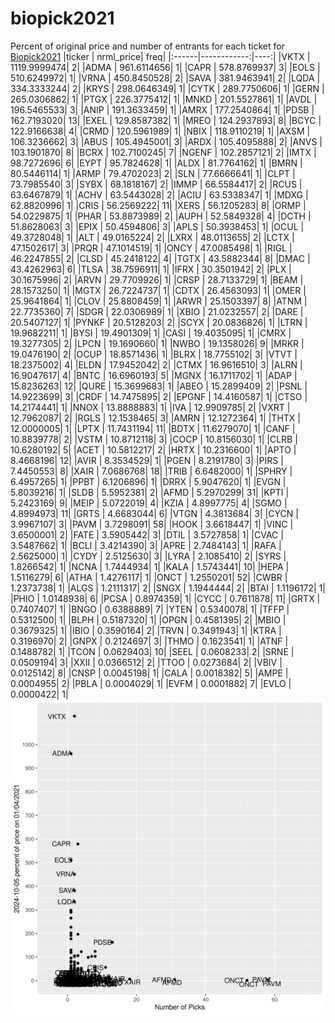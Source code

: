 # biopick2021
Percent of original price and number of entrants for each ticket for [Biopick2021](https://twitter.com/hashtag/Biopick2021)
|ticker |   nrml_price| freq|
|:------|------------:|----:|
|VKTX   | 1119.9999474|    2|
|ADMA   |  961.6114656|    1|
|CAPR   |  578.8769937|    3|
|EOLS   |  510.6249972|    1|
|VRNA   |  450.8450528|    2|
|SAVA   |  381.9463941|    2|
|LQDA   |  334.3333244|    2|
|KRYS   |  298.0646349|    1|
|CYTK   |  289.7750606|    1|
|GERN   |  265.0306862|    1|
|PTGX   |  226.3775412|    1|
|MNKD   |  201.5527861|    1|
|AVDL   |  196.5465533|    3|
|ANIP   |  191.3633459|    1|
|AMRX   |  177.2540864|    1|
|PDSB   |  162.7193020|   13|
|EXEL   |  129.8587382|    1|
|MREO   |  124.2937893|    8|
|BCYC   |  122.9166638|    4|
|CRMD   |  120.5961989|    1|
|NBIX   |  118.9110219|    1|
|AXSM   |  106.3236662|    3|
|ABUS   |  105.4945001|    3|
|ARDX   |  105.4095888|    2|
|ANVS   |  103.1901870|    8|
|BCRX   |  102.7100245|    7|
|NGENF  |  102.2857121|    2|
|IMTX   |   98.7272696|    6|
|EYPT   |   95.7824628|    1|
|ALDX   |   81.7764162|    1|
|BMRN   |   80.5446114|    1|
|ARMP   |   79.4702023|    2|
|SLN    |   77.6666641|    1|
|CLPT   |   73.7985540|    3|
|SYBX   |   68.1818167|    2|
|IMMP   |   66.5584417|    2|
|RCUS   |   63.6467879|    1|
|ACHV   |   63.5443028|    2|
|ACIU   |   63.5338347|    1|
|MDXG   |   62.8820996|    1|
|CRIS   |   56.2569222|   11|
|XERS   |   56.1205283|    8|
|ORMP   |   54.0229875|    1|
|PHAR   |   53.8873989|    2|
|AUPH   |   52.5849328|    4|
|DCTH   |   51.8628063|    3|
|EPIX   |   50.4594806|    3|
|APLS   |   50.3938453|    1|
|OCUL   |   49.3728048|    1|
|ALT    |   49.0165224|    2|
|LXRX   |   48.0113655|    2|
|LCTX   |   47.1502617|    3|
|PRQR   |   47.1014519|    1|
|ONCY   |   47.0085498|    1|
|RIGL   |   46.2247855|    2|
|CLSD   |   45.2418122|    4|
|TGTX   |   43.5882344|    8|
|DMAC   |   43.4262963|    6|
|TLSA   |   38.7596911|    1|
|IFRX   |   30.3501942|    2|
|PLX    |   30.1675996|    2|
|ARVN   |   29.7709926|    1|
|CRSP   |   28.7133729|    1|
|BEAM   |   28.1573250|    1|
|MGTX   |   26.7224737|    1|
|CDTX   |   26.4563093|    1|
|OMER   |   25.9641864|    1|
|CLOV   |   25.8808459|    1|
|ARWR   |   25.1503397|    8|
|ATNM   |   22.7735360|    7|
|SDGR   |   22.0306989|    1|
|XBIO   |   21.0232557|    2|
|DARE   |   20.5407127|    1|
|PYNKF  |   20.5128203|    2|
|SCYX   |   20.0836826|    1|
|LTRN   |   19.9682211|    1|
|BYSI   |   19.4901309|    1|
|CASI   |   19.4035095|    1|
|CMRX   |   19.3277305|    2|
|LPCN   |   19.1690660|    1|
|NWBO   |   19.1358026|    9|
|MRKR   |   19.0476190|    2|
|OCUP   |   18.8571436|    1|
|BLRX   |   18.7755102|    3|
|VTVT   |   18.2375002|    4|
|ELDN   |   17.9452042|    2|
|CTMX   |   16.9616510|    3|
|ALRN   |   16.9047617|    4|
|BNTC   |   16.6960193|    5|
|MGNX   |   16.1711702|    1|
|ADAP   |   15.8236263|   12|
|QURE   |   15.3699683|    1|
|ABEO   |   15.2899409|    2|
|PSNL   |   14.9223699|    3|
|CRDF   |   14.7475895|    2|
|EPGNF  |   14.4160587|    1|
|CTSO   |   14.2174441|    1|
|NNOX   |   13.8888883|    1|
|IVA    |   12.9909785|    2|
|VXRT   |   12.7962087|    2|
|RGLS   |   12.1538465|    3|
|AMRN   |   12.1272364|    1|
|THTX   |   12.0000005|    1|
|LPTX   |   11.7431194|   11|
|BDTX   |   11.6279070|    1|
|CANF   |   10.8839778|    2|
|VSTM   |   10.8712118|    3|
|COCP   |   10.8156030|    1|
|CLRB   |   10.6280192|    5|
|ACET   |   10.5812217|    2|
|HRTX   |   10.2316600|    1|
|APTO   |    8.4668196|   12|
|AVIR   |    8.3534529|    1|
|PGEN   |    8.2191780|    3|
|PIRS   |    7.4450553|    8|
|XAIR   |    7.0686768|   18|
|TRIB   |    6.6482000|    1|
|SPHRY  |    6.4957265|    1|
|PPBT   |    6.1206896|    1|
|DRRX   |    5.9047620|    1|
|EVGN   |    5.8039216|    1|
|SLDB   |    5.5952381|    2|
|AFMD   |    5.2970299|   31|
|KPTI   |    5.2423169|    9|
|MEIP   |    5.0722019|    4|
|KZIA   |    4.8997775|    4|
|SGMO   |    4.8994973|   11|
|GRTS   |    4.6683044|    6|
|VTGN   |    4.3813684|    3|
|CYCN   |    3.9967107|    3|
|PAVM   |    3.7298091|   58|
|HOOK   |    3.6618447|    1|
|VINC   |    3.6500001|    2|
|FATE   |    3.5905442|    3|
|DTIL   |    3.5727858|    1|
|CVAC   |    3.5487662|    1|
|BCLI   |    3.4214390|    3|
|APRE   |    2.7484143|    1|
|RAFA   |    2.5625000|    1|
|CYDY   |    2.5125630|    3|
|LYRA   |    2.1085410|    2|
|SYRS   |    1.8266542|    1|
|NCNA   |    1.7444934|    1|
|KALA   |    1.5743441|   10|
|HEPA   |    1.5116279|    6|
|ATHA   |    1.4276117|    1|
|ONCT   |    1.2550201|   52|
|CWBR   |    1.2373738|    1|
|ALGS   |    1.2111317|    2|
|SNGX   |    1.1944444|    2|
|BTAI   |    1.1196172|    1|
|PHIO   |    1.0148938|    6|
|PCSA   |    0.8974359|    1|
|CYCC   |    0.7611878|   11|
|GRTX   |    0.7407407|    1|
|BNGO   |    0.6388889|    7|
|YTEN   |    0.5340078|    1|
|TFFP   |    0.5312500|    1|
|BLPH   |    0.5187320|    1|
|OPGN   |    0.4581395|    2|
|MBIO   |    0.3679325|    1|
|IBIO   |    0.3590164|    2|
|TRVN   |    0.3491943|    1|
|KTRA   |    0.3196970|    2|
|GNPX   |    0.2124697|    3|
|THMO   |    0.1623541|    1|
|ATNF   |    0.1488782|    1|
|TCON   |    0.0629403|   10|
|SEEL   |    0.0608233|    2|
|SRNE   |    0.0509194|    3|
|XXII   |    0.0366512|    2|
|TTOO   |    0.0273684|    2|
|VBIV   |    0.0125142|    8|
|CNSP   |    0.0045198|    1|
|CALA   |    0.0018382|    5|
|AMPE   |    0.0004955|    2|
|PBLA   |    0.0004029|    1|
|EVFM   |    0.0001882|    7|
|EVLO   |    0.0000422|    1|
![retvspicks](biopicks.png?raw=true)
